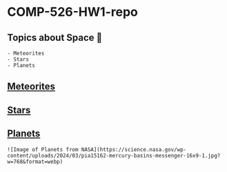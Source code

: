 # COMP-526-HW1-repo

## Topics about Space :telescope:
    - Meteorites
    - Stars
    - Planets


## [Meteorites](README.md)

## [Stars](README.md)

## [Planets](README.md)
    ![Image of Planets from NASA](https://science.nasa.gov/wp-content/uploads/2024/03/pia15162-mercury-basins-messenger-16x9-1.jpg?w=768&format=webp)
